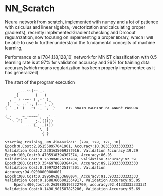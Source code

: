 # NN_Scratch

Neural network from scratch, implemented with numpy and a lot of patience with calculus and linear algebra, (vectorization and calculating proper gradients), recently implemented Gradient checking and Dropout regularization, now focusing on implementing a proper library, which I will be able to use to further understand the fundamental concepts of machine learning,

Performance of a [784,128,128,10] network for MNIST classification with 0.5 learning rate is at 
97% for validation accuracy and 96% for training data accuracy(which means regularization has been properly implemented as it has generalized)

The start of the program execution
```
      _---~~(~~-_.
    _{        )   )
  ,   ) -~~- ( ,-' )_
 (  `-,_..`., )-- '_,)
( ` _)  (  -~( -_ `,  }     BIG BRAIN MACHINE BY ANDRÉ PÁSCOA

(_-  _  ~_-~~~~`,  ,' )
  `~ -^(    __;-,((()))
        ~~~~ {_ -_(())
               `\  }
                 { } 

Starting training, NN dimensions: [784, 128, 128, 10]
Epoch:0,Cost:2.851550957041901, Accuracy:10.383333333333333
Validation Cost:2.2301635069375916, Validation Accuracy:19.29
Epoch:100,Cost:0.4705938394307374, Accuracy:86.16
Validation Cost:0.263984076214809, Validation Accuracy:92.39
Epoch:200,Cost:0.3546978889384424, Accuracy:89.82833333333333
Validation Cost:0.1997824425174201, Validation Accuracy:94.02000000000001
Epoch:300,Cost:0.2995063853680104, Accuracy:91.39333333333333
Validation Cost:0.16883666002554917, Validation Accuracy:95.05
	Epoch:400,Cost:0.2639805195222709, Accuracy:92.41333333333334
Validation Cost:0.14901901587825286, Validation Accuracy:95.69

```
